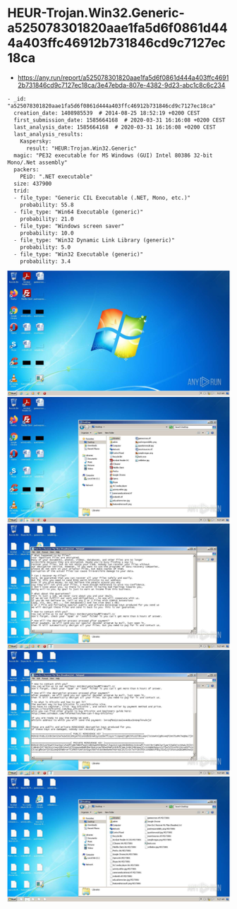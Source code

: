 # HEUR-Trojan.Win32.Generic-a525078301820aae1fa5d6f0861d444a403ffc46912b731846cd9c7127ec18ca

- https://any.run/report/a525078301820aae1fa5d6f0861d444a403ffc46912b731846cd9c7127ec18ca/3e47ebda-807e-4382-9d23-abc1c8c6c234

```
- _id: "a525078301820aae1fa5d6f0861d444a403ffc46912b731846cd9c7127ec18ca"
  creation_date: 1408985539  # 2014-08-25 18:52:19 +0200 CEST
  first_submission_date: 1585664168  # 2020-03-31 16:16:08 +0200 CEST
  last_analysis_date: 1585664168  # 2020-03-31 16:16:08 +0200 CEST
  last_analysis_results: 
    Kaspersky: 
      result: "HEUR:Trojan.Win32.Generic"
  magic: "PE32 executable for MS Windows (GUI) Intel 80386 32-bit Mono/.Net assembly"
  packers: 
    PEiD: ".NET executable"
  size: 437900
  trid: 
  - file_type: "Generic CIL Executable (.NET, Mono, etc.)"
    probability: 55.8
  - file_type: "Win64 Executable (generic)"
    probability: 21.0
  - file_type: "Windows screen saver"
    probability: 10.0
  - file_type: "Win32 Dynamic Link Library (generic)"
    probability: 5.0
  - file_type: "Win32 Executable (generic)"
    probability: 3.4
```

![3e47ebda-807e-4382-9d23-abc1c8c6c234-1.jpeg](3e47ebda-807e-4382-9d23-abc1c8c6c234-1.jpeg)
![3e47ebda-807e-4382-9d23-abc1c8c6c234-5.jpeg](3e47ebda-807e-4382-9d23-abc1c8c6c234-5.jpeg)
![3e47ebda-807e-4382-9d23-abc1c8c6c234-6.jpeg](3e47ebda-807e-4382-9d23-abc1c8c6c234-6.jpeg)
![3e47ebda-807e-4382-9d23-abc1c8c6c234-7.jpeg](3e47ebda-807e-4382-9d23-abc1c8c6c234-7.jpeg)
![3e47ebda-807e-4382-9d23-abc1c8c6c234-8.jpeg](3e47ebda-807e-4382-9d23-abc1c8c6c234-8.jpeg)
